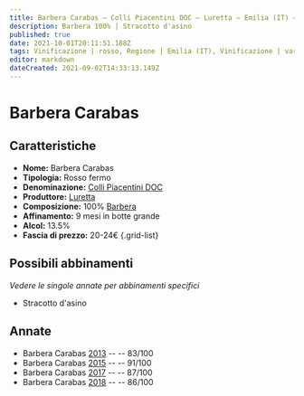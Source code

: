 ```yaml
---
title: Barbera Carabas – Colli Piacentini DOC – Luretta – Emilia (IT) – 20-24€ – 2★-5★
description: Barbera 100% | Stracotto d'asino
published: true
date: 2021-10-01T20:11:51.188Z
tags: Vinificazione | rosso, Regione | Emilia (IT), Vinificazione | varietale, Vinificazione | fermo, Valutazioni | 5 stelle, Vitigni | Barbera, Prezzi | 20-24€, Alimento | asino, Cottura | stracotto
editor: markdown
dateCreated: 2021-09-02T14:33:13.149Z
---
```


# Barbera Carabas

## Caratteristiche
- **Nome:** Barbera Carabas
- **Tipologia:** Rosso fermo
- **Denominazione:** [Colli Piacentini DOC](/denominazioni/Italia/Emilia/DOC-Colli-Piacentini)
- **Produttore:** [Luretta](/produttori/Italia/Emilia/Luretta) 
- **Composizione:** 100% [Barbera](/vitigni/Italia/bacca-nera/barbera)
- **Affinamento:** 9 mesi in botte grande
- **Alcol:** 13.5%
- **Fascia di prezzo:** 20-24€
{.grid-list}

## Possibili abbinamenti
*Vedere le singole annate per abbinamenti specifici*

- Stracotto d'asino


## Annate
- Barbera Carabas [2013](/vini/Italia/Emilia/Luretta/Barbera-Carabas/2013) -- <span class="star-2"></span> -- 83/100
- Barbera Carabas [2015](/vini/Italia/Emilia/Luretta/Barbera-Carabas/2015) -- <span class="star-5"></span> -- 91/100
- Barbera Carabas [2017](/vini/Italia/Emilia/Luretta/Barbera-Carabas/2017) -- <span class="star-3"></span> -- 87/100
- Barbera Carabas [2018](/vini/Italia/Emilia/Luretta/Barbera-Carabas/2018) -- <span class="star-3"></span> -- 86/100



